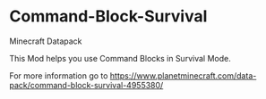 # Command-Block-Survival
Minecraft Datapack

This Mod helps you use Command Blocks in Survival Mode.

For more information go to https://www.planetminecraft.com/data-pack/command-block-survival-4955380/
